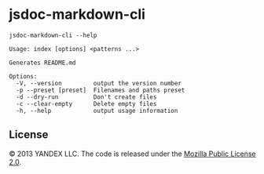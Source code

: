 # jsdoc-markdown-cli

```
jsdoc-markdown-cli --help

Usage: index [options] <patterns ...>

Generates README.md

Options:
  -V, --version         output the version number
  -p --preset [preset]  Filenames and paths preset
  -d --dry-run          Don't create files
  -c --clear-empty      Delete empty files
  -h, --help            output usage information
```

## License

© 2013 YANDEX LLC. The code is released under the [Mozilla Public License 2.0](LICENSE.txt).